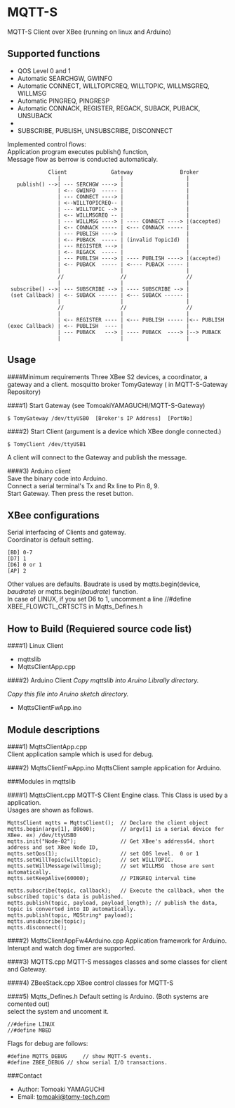 MQTT-S
======
  MQTT-S Client over XBee  (running on linux and Arduino)  
  
  

Supported functions
-------------------

*  QOS Level 0 and 1
*  Automatic SEARCHGW, GWINFO
*  Automatic CONNECT, WILLTOPICREQ, WILLTOPIC, WILLMSGREQ, WILLMSG
*  Automatic PINGREQ, PINGRESP
*  Automatic CONNACK, REGISTER, REGACK, SUBACK, PUBACK, UNSUBACK
*  
*  SUBSCRIBE, PUBLISH, UNSUBSCRIBE, DISCONNECT

Implemented control flows:  
   Application program executes publish() function,   
   Message flow as berrow is conducted automaticaly.  


                 Client              Gateway               Broker
                    |                   |                    |      
       publish() -->| --- SERCHGW ----> |                    |  
                    | <-- GWINFO  ----- |                    |  
                    | --- CONNECT ----> |                    |  
                    | <--WILLTOPICREQ-- |                    |  
                    | --- WILLTOPIC --> |                    |  
                    | <-- WILLMSGREQ -- |                    |  
                    | --- WILLMSG ----> | ---- CONNECT ----> |(accepted)     
                    | <-- CONNACK ----- | <--- CONNACK ----- |   
                    | --- PUBLISH ----> |                    |  
                    | <-- PUBACK  ----- | (invalid TopicId)  |  
                    | --- REGISTER ---> |                    |  
                    | <-- REGACK  ----- |                    |  
                    | --- PUBLISH ----> | ---- PUBLISH ----> |(accepted)  
                    | <-- PUBACK  ----- | <---- PUBACK ----- |    
                    |                   |                    |    
                    //                  //                   //      
                    |                   |                    |          
     subscribe() -->| --- SUBSCRIBE --> | ---- SUBSCRIBE --> |     
     (set Callback) | <-- SUBACK ------ | <--- SUBACK ------ |    
                    |                   |                    |    
                    //                  //                   //    
                    |                   |                    |    
                    | <-- REGISTER ---- | <--- PUBLISH ----- |<-- PUBLISH  
    (exec Callback) | <-- PUBLISH  ---- |                    |  
                    | --- PUBACK   ---> | ---- PUBACK  ----> |--> PUBACK  
                    |                   |                    |  
                

Usage
------
####Minimum requirements
  Three XBee S2 devices,  a coordinator, a gateway and a client.
  mosquitto broker
  TomyGateway   ( in MQTT-S-Gateway Repository)

####1) Start Gateway  (see  TomoakiYAMAGUCHI/MQTT-S-Gateway)  
    
    $ TomyGateway /dev/ttyUSB0  [Broker's IP Address]  [PortNo]   
  
####2) Start Client   (argument is a device which XBee dongle connected.)  
    
    $ TomyClient /dev/ttyUSB1
  
  A client will connect to the Gateway and publish the message.
  
####3) Arduino client  
  Save the binary code into Arduino.  
  Connect a serial terminal's Tx and Rx line to Pin 8, 9.  
  Start Gateway.
  Then press the reset button.
  
  
XBee configurations
----------------------
  Serial interfacing  of Clients and gateway.  
  Coordinator is default setting.
  
    [BD] 0-7   
    [D7] 1  
    [D6] 0 or 1  
    [AP] 2

  Other values are defaults. Baudrate is used by  mqtts.begin(device, _baudrate_) or mqtts.begin(_baudrate_) function.   
  In case of LINUX, if you set D6 to 1, uncomment a line //#define XBEE_FLOWCTL_CRTSCTS in Mqtts_Defines.h
  

How to Build (Requiered source code list)
-----------
####1) Linux Client
*  mqttslib    
*  MqttsClientApp.cpp  

####2) Arduino Client
_Copy mqttslib into Aruino Librally directory._

_Copy this file into Aruino sketch directory._
*  MqttsClientFwApp.ino
  

Module descriptions
-------------------  
####1) MqttsClientApp.cpp  
Client application sample which is used for debug.

  
####2) MqttsClientFwApp.ino
  MqttsClient sample application for Arduino. 
    
###Modules in mqttslib

####1) MqttsClient.cpp
  MQTT-S Client Engine class. This Class is used by  a application.  
  Usages are shown as follows.
  
    MqttsClient mqtts = MqttsClient();  // Declare the client object
    mqtts.begin(argv[1], B9600);        // argv[1] is a serial device for XBee. ex) /dev/ttyUSB0 
    mqtts.init("Node-02");              // Get XBee's address64, short address and set XBee Node ID, 
    mqtts.setQos(1);                    // set QOS level.  0 or 1
    mqtts.setWillTopic(willtopic);      // set WILLTOPIC.   
    mqtts.setWillMessage(willmsg);      // set WILLMSG  those are sent automatically. 
    mqtts.setKeepAlive(60000);          // PINGREQ interval time

    mqtts.subscribe(topic, callback);   // Execute the callback, when the subscribed topic's data is published. 
    mqtts.publish(topic, payload, payload_length); // publish the data, topic is converted into ID automatically.
    mqtts.publish(topic, MQString* payload);  
    mqtts.unsubscribe(topic);  
    mqtts.disconnect();

    
####2) MqttsClientAppFw4Arduino.cpp
  Application framework for Arduino.
  Interupt and  watch dog timer are supported.
      
####3) MQTTS.cpp 
  MQTT-S messages classes and some classes for client and Gateway.
    
####4) ZBeeStack.cpp
  XBee control classes for MQTT-S
    
####5) Mqtts_Defines.h
  Default setting is Arduino.  (Both systems are comented out)  
  select the system and uncoment it.
    
    //#define LINUX 
    //#define MBED
    
  
  Flags for debug are follows:
  
    #define MQTTS_DEBUG     // show MQTT-S events.     
    #define ZBEE_DEBUG // show serial I/O transactions. 
  


   

  
  
###Contact


* Author:    Tomoaki YAMAGUCHI
* Email:     tomoaki@tomy-tech.com
